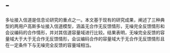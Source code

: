 # -
多址接入信道是信息论研究的重点之一。本文基于现有的研究成果，阐述了三种典型的两用户高斯多址接入信道模型，涵盖无合作无反馈情形，无噪完全反馈情形和会议编码的合作情形，并对其信道容量域进行比较。结果表明，无噪完全反馈的容量域大于大于无合作无反馈情形，会议编码合作的容量域大于无合作无反馈情形且在一定条件下与无噪完全反馈的容量域相当。
